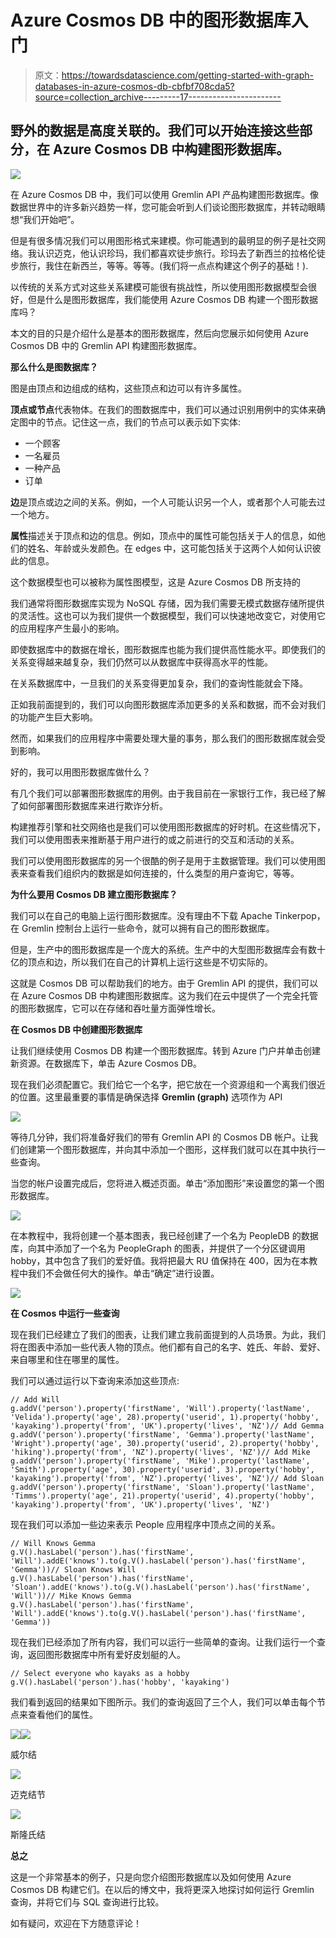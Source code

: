 # Azure Cosmos DB 中的图形数据库入门

> 原文：<https://towardsdatascience.com/getting-started-with-graph-databases-in-azure-cosmos-db-cbfbf708cda5?source=collection_archive---------17----------------------->

## 野外的数据是高度关联的。我们可以开始连接这些部分，在 Azure Cosmos DB 中构建图形数据库。

![](img/952dcb8ff79d2bb19024ffcf9540edc5.png)

在 Azure Cosmos DB 中，我们可以使用 Gremlin API 产品构建图形数据库。像数据世界中的许多新兴趋势一样，您可能会听到人们谈论图形数据库，并转动眼睛想“我们开始吧”。

但是有很多情况我们可以用图形格式来建模。你可能遇到的最明显的例子是社交网络。我认识迈克，他认识珍玛，我们都喜欢徒步旅行。珍玛去了新西兰的拉格伦徒步旅行，我住在新西兰，等等。等等。(我们将一点点构建这个例子的基础！).

以传统的关系方式对这些关系建模可能很有挑战性，所以使用图形数据模型会很好，但是什么是图形数据库，我们能使用 Azure Cosmos DB 构建一个图形数据库吗？

本文的目的只是介绍什么是基本的图形数据库，然后向您展示如何使用 Azure Cosmos DB 中的 Gremlin API 构建图形数据库。

**那么什么是图数据库？**

图是由顶点和边组成的结构，这些顶点和边可以有许多属性。

**顶点或节点**代表物体。在我们的图数据库中，我们可以通过识别用例中的实体来确定图中的节点。记住这一点，我们的节点可以表示如下实体:

*   一个顾客
*   一名雇员
*   一种产品
*   订单

**边**是顶点或边之间的关系。例如，一个人可能认识另一个人，或者那个人可能去过一个地方。

**属性**描述关于顶点和边的信息。例如，顶点中的属性可能包括关于人的信息，如他们的姓名、年龄或头发颜色。在 edges 中，这可能包括关于这两个人如何认识彼此的信息。

这个数据模型也可以被称为属性图模型，这是 Azure Cosmos DB 所支持的

我们通常将图形数据库实现为 NoSQL 存储，因为我们需要无模式数据存储所提供的灵活性。这也可以为我们提供一个数据模型，我们可以快速地改变它，对使用它的应用程序产生最小的影响。

即使数据库中的数据在增长，图形数据库也能为我们提供高性能水平。即使我们的关系变得越来越复杂，我们仍然可以从数据库中获得高水平的性能。

在关系数据库中，一旦我们的关系变得更加复杂，我们的查询性能就会下降。

正如我前面提到的，我们可以向图形数据库添加更多的关系和数据，而不会对我们的功能产生巨大影响。

然而，如果我们的应用程序中需要处理大量的事务，那么我们的图形数据库就会受到影响。

好的，我可以用图形数据库做什么？

有几个我们可以部署图形数据库的用例。由于我目前在一家银行工作，我已经了解了如何部署图形数据库来进行欺诈分析。

构建推荐引擎和社交网络也是我们可以使用图形数据库的好时机。在这些情况下，我们可以使用图表来推断基于用户进行的或之前进行的交互和活动的关系。

我们可以使用图形数据库的另一个很酷的例子是用于主数据管理。我们可以使用图表来查看我们组织内的数据是如何连接的，什么类型的用户查询它，等等。

**为什么要用 Cosmos DB 建立图形数据库？**

我们可以在自己的电脑上运行图形数据库。没有理由不下载 Apache Tinkerpop，在 Gremlin 控制台上运行一些命令，就可以拥有自己的图形数据库。

但是，生产中的图形数据库是一个庞大的系统。生产中的大型图形数据库会有数十亿的顶点和边，所以我们在自己的计算机上运行这些是不切实际的。

这就是 Cosmos DB 可以帮助我们的地方。由于 Gremlin API 的提供，我们可以在 Azure Cosmos DB 中构建图形数据库。这为我们在云中提供了一个完全托管的图形数据库，它可以在存储和吞吐量方面弹性增长。

**在 Cosmos DB 中创建图形数据库**

让我们继续使用 Cosmos DB 构建一个图形数据库。转到 Azure 门户并单击创建新资源。在数据库下，单击 Azure Cosmos DB。

现在我们必须配置它。我们给它一个名字，把它放在一个资源组和一个离我们很近的位置。这里最重要的事情是确保选择 **Gremlin (graph)** 选项作为 API

![](img/8bbb7bb2a1958e62b596e0f0783e48b2.png)

等待几分钟，我们将准备好我们的带有 Gremlin API 的 Cosmos DB 帐户。让我们创建第一个图形数据库，并向其中添加一个图形，这样我们就可以在其中执行一些查询。

当您的帐户设置完成后，您将进入概述页面。单击“添加图形”来设置您的第一个图形数据库。

![](img/f483a293563a518f7a92777f0917e861.png)

在本教程中，我将创建一个基本图表，我已经创建了一个名为 PeopleDB 的数据库，向其中添加了一个名为 PeopleGraph 的图表，并提供了一个分区键调用 hobby，其中包含了我们的爱好值。我将把最大 RU 值保持在 400，因为在本教程中我们不会做任何大的操作。单击“确定”进行设置。

![](img/03526df6ee2f221736852932b325df42.png)

**在 Cosmos 中运行一些查询**

现在我们已经建立了我们的图表，让我们建立我前面提到的人员场景。为此，我们将在图表中添加一些代表人物的顶点。他们都有自己的名字、姓氏、年龄、爱好、来自哪里和住在哪里的属性。

我们可以通过运行以下查询来添加这些顶点:

```
// Add Will
g.addV('person').property('firstName', 'Will').property('lastName', 'Velida').property('age', 28).property('userid', 1).property('hobby', 'kayaking').property('from', 'UK').property('lives', 'NZ')// Add Gemma
g.addV('person').property('firstName', 'Gemma').property('lastName', 'Wright').property('age', 30).property('userid', 2).property('hobby', 'hiking').property('from', 'NZ').property('lives', 'NZ')// Add Mike
g.addV('person').property('firstName', 'Mike').property('lastName', 'Smith').property('age', 30).property('userid', 3).property('hobby', 'kayaking').property('from', 'NZ').property('lives', 'NZ')// Add Sloan
g.addV('person').property('firstName', 'Sloan').property('lastName', 'Timms').property('age', 21).property('userid', 4).property('hobby', 'kayaking').property('from', 'UK').property('lives', 'NZ')
```

现在我们可以添加一些边来表示 People 应用程序中顶点之间的关系。

```
// Will Knows Gemma
g.V().hasLabel('person').has('firstName', 'Will').addE('knows').to(g.V().hasLabel('person').has('firstName', 'Gemma'))// Sloan Knows Will
g.V().hasLabel('person').has('firstName', 'Sloan').addE('knows').to(g.V().hasLabel('person').has('firstName', 'Will'))// Mike Knows Gemma
g.V().hasLabel('person').has('firstName', 'Will').addE('knows').to(g.V().hasLabel('person').has('firstName', 'Gemma'))
```

现在我们已经添加了所有内容，我们可以运行一些简单的查询。让我们运行一个查询，返回图形数据库中所有爱好皮划艇的人。

```
// Select everyone who kayaks as a hobby
g.V().hasLabel('person').has('hobby', 'kayaking')
```

我们看到返回的结果如下图所示。我们的查询返回了三个人，我们可以单击每个节点来查看他们的属性。

![](img/c90b25c1ed31957504ec6d03a1ac8b9f.png)![](img/b2a4931eb448fea6cd0a554b139d9601.png)

威尔结

![](img/196ced5cad89f990b7c6ddecccb06222.png)

迈克结节

![](img/cc4d61ffe779cfb4a09fec721ee61907.png)

斯隆氏结

**总之**

这是一个非常基本的例子，只是向您介绍图形数据库以及如何使用 Azure Cosmos DB 构建它们。在以后的博文中，我将更深入地探讨如何运行 Gremlin 查询，并将它们与 SQL 查询进行比较。

如有疑问，欢迎在下方随意评论！